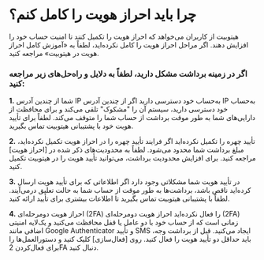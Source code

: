 # چرا باید احراز هویت را کامل کنم؟

هیتوبیت از کاربران می‌خواهد که احراز هویت را تکمیل کنند تا امنیت حساب خود را افزایش دهند. اگر مراحل احراز هویت را کامل نکرده‌اید، لطفاً به «آموزش کامل احراز هویت در هیتوبیت» مراجعه کنید.

### اگر در زمینه برداشت مشکل دارید، لطفاً به دلایل و راه‌حل‌های زیر مراجعه کنید:

**1.**	شما از چندین آدرس IP به‌حساب خود دسترسی دارید
اگر از چندین آدرس IP به‌حساب خود دسترسی دارید، سیستم آن را "مشکوک" تلقی می‌کند و برای محافظت از دارایی‌های شما به طور موقت برداشت از حساب شما را متوقف می‌کند.
لطفاً برای تأیید هویت خود با پشتیبانی هیتوبیت تماس بگیرید.

**2.**	تأیید چهره را تکمیل نکرده‌اید
اگر فرایند تأیید چهره را در احراز هویت تکمیل نکرده‌اید، مبلغ برداشت شما محدود می‌شود. لطفاً به محدودیت‌های ذکر شده در [احراز هویت] مراجعه کنید.
برای افزایش محدودیت برداشت، می‌توانید تأیید هویت را در هیتوبیت تکمیل کنید.

**3.**	در تأیید هویت شما مشکلاتی وجود دارد
اگر اطلاعاتی که برای تأیید هویت ارسال کرده‌اید ناقص باشد، برداشت‌ها به طور موقت از حساب شما به حالت تعلیق درمی‌آیند.
لطفاً با پشتیبانی هیتوبیت تماس بگیرید تا اطلاعات بیشتری برای تأیید ارائه کنید.

**4.**	احراز هویت دومرحله‌ای (2FA) را فعال نکرده‌اید
احراز هویت دومرحله‌ای (2FA) زمانی است که از حساب خود با دو عامل یا قفل محافظت می‌کنید و یک‌لایه امنیتی اضافی مانند Google Authenticator و تأیید SMS ایجاد می‌کنید. قبل از برداشت وجه، باید حداقل دو تأیید هویت را فعال کنید. روی [فعال‌سازی] کلیک کنید و دستورالعمل‌ها را برای فعال‌کردن 2FA دنبال کنید.

